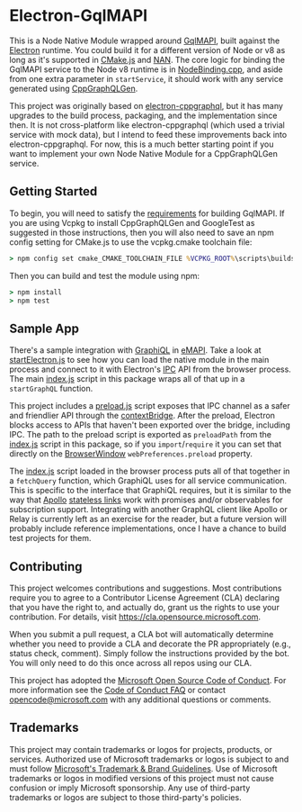 # Electron-GqlMAPI

This is a Node Native Module wrapped around [GqlMAPI](https://github.com/microsoft/gqlmapi), built
against the [Electron](https://www.electronjs.org/) runtime. You could build it for a different
version of Node or v8 as long as it's supported in [CMake.js](https://github.com/cmake-js/cmake-js)
and [NAN](https://github.com/nodejs/nan). The core logic for binding the GqlMAPI service to the
Node v8 runtime is in [NodeBinding.cpp](./NodeBinding.cpp), and aside from one extra parameter in
`startService`, it should work with any service generated using
[CppGraphQLGen](https://github.com/microsoft/cppgraphqlgen).

This project was originally based on [electron-cppgraphql](https://github.com/wravery/electron-cppgraphql),
but it has many upgrades to the build process, packaging, and the implementation since then. It is not
cross-platform like electron-cppgraphql (which used a trivial service with mock data), but I intend to feed
these improvements back into electron-cppgraphql. For now, this is a much better starting point if you want
to implement your own Node Native Module for a CppGraphQLGen service.

## Getting Started

To begin, you will need to satisfy the [requirements](https://github.com/microsoft/gqlmapi#getting-started)
for building GqlMAPI. If you are using Vcpkg to install CppGraphQLGen and GoogleTest as suggested in those
instructions, then you will also need to save an npm config setting for CMake.js to use the vcpkg.cmake
toolchain file:

```cmd
> npm config set cmake_CMAKE_TOOLCHAIN_FILE %VCPKG_ROOT%\scripts\buildsystems\vcpkg.cmake
```

Then you can build and test the module using npm:

```cmd
> npm install
> npm test
```

## Sample App

There's a sample integration with [GraphiQL](https://github.com/graphql/graphiql) in
[eMAPI](https://github.com/microsoft/eMAPI). Take a look at
[startElectron.js](https://github.com/microsoft/eMAPI/blob/main/src/startElectron.js) to see how
you can load the native module in the main process and connect to it with Electron's
[IPC](https://www.electronjs.org/docs/api/ipc-main) API from the browser process. The main
[index.js](./lib/index.js) script in this package wraps all of that up in a `startGraphQL`
function.

This project includes a [preload.js](./lib/preload.js) script exposes that IPC channel as a safer
and friendlier API through the
[contextBridge](https://www.electronjs.org/docs/tutorial/context-isolation). After the preload,
Electron blocks access to APIs that haven't been exported over the bridge, including IPC. The path
to the preload script is exported as `preloadPath` from the [index.js](./lib/index.js) script in
this package, so if you `import`/`require` it you can set that directly on the
[BrowserWindow](https://www.electronjs.org/docs/api/browser-window) `webPreferences.preload`
property.

The [index.js](https://github.com/microsoft/eMAPI/blob/main/src/index.js) script loaded in the
browser process puts all of that together in a `fetchQuery` function, which GraphiQL uses for all
service communication. This is specific to the interface that GraphiQL requires, but it is similar
to the way that [Apollo](https://www.apollographql.com/)
[stateless links](https://www.apollographql.com/docs/link/stateless/) work with promises and/or
observables for subscription support. Integrating with another GraphQL client like Apollo or Relay
is currently left as an exercise for the reader, but a future version will probably include
reference implementations, once I have a chance to build test projects for them.

## Contributing

This project welcomes contributions and suggestions.  Most contributions require you to agree to a
Contributor License Agreement (CLA) declaring that you have the right to, and actually do, grant us
the rights to use your contribution. For details, visit https://cla.opensource.microsoft.com.

When you submit a pull request, a CLA bot will automatically determine whether you need to provide
a CLA and decorate the PR appropriately (e.g., status check, comment). Simply follow the instructions
provided by the bot. You will only need to do this once across all repos using our CLA.

This project has adopted the [Microsoft Open Source Code of Conduct](https://opensource.microsoft.com/codeofconduct/).
For more information see the [Code of Conduct FAQ](https://opensource.microsoft.com/codeofconduct/faq/) or
contact [opencode@microsoft.com](mailto:opencode@microsoft.com) with any additional questions or comments.

## Trademarks

This project may contain trademarks or logos for projects, products, or services. Authorized use of Microsoft 
trademarks or logos is subject to and must follow 
[Microsoft's Trademark & Brand Guidelines](https://www.microsoft.com/en-us/legal/intellectualproperty/trademarks/usage/general).
Use of Microsoft trademarks or logos in modified versions of this project must not cause confusion or imply Microsoft sponsorship.
Any use of third-party trademarks or logos are subject to those third-party's policies.
